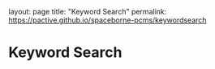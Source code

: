 layout: page
title: "Keyword Search"
permalink: https://pactive.github.io/spaceborne-pcms/keywordsearch

# Keyword Search

